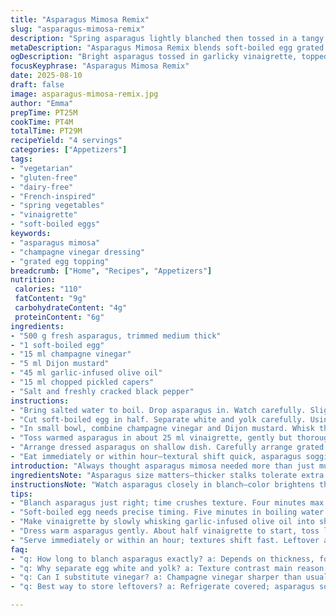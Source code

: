 ```yaml
---
title: "Asparagus Mimosa Remix"
slug: "asparagus-mimosa-remix"
description: "Spring asparagus lightly blanched then tossed in a tangy shallot and tarragon vinaigrette, topped with finely grated soft-cooked egg whites and yolks separately. Uses champagne vinegar instead of white wine vinegar and replaces cornichons with pickled capers. Slightly longer blanch for tender snap, garlic-infused oil replaces plain oil for depth. Bright, sharp, textured. A fresh twist on a classic technique highlighting contrasting textures and colors. No nuts, dairy, gluten, or heavy creams. Great for light starters or veggie-centric meals. Timing less rigid, focus on texture. Egg grated fine but wit hsmall rustic chunks retained."
metaDescription: "Asparagus Mimosa Remix blends soft-boiled egg grated with rustic texture, garlic-infused oil vinaigrette, pickled capers, and sharp champagne vinegar for a fresh veggie starter."
ogDescription: "Bright asparagus tossed in garlicky vinaigrette, topped with finely grated soft-boiled egg whites and yolks separate. Sharp, textured, nuanced French-inspired dish."
focusKeyphrase: "Asparagus Mimosa Remix"
date: 2025-08-10
draft: false
image: asparagus-mimosa-remix.jpg
author: "Emma"
prepTime: PT25M
cookTime: PT4M
totalTime: PT29M
recipeYield: "4 servings"
categories: ["Appetizers"]
tags:
- "vegetarian"
- "gluten-free"
- "dairy-free"
- "French-inspired"
- "spring vegetables"
- "vinaigrette"
- "soft-boiled eggs"
keywords:
- "asparagus mimosa"
- "champagne vinegar dressing"
- "grated egg topping"
breadcrumb: ["Home", "Recipes", "Appetizers"]
nutrition: 
 calories: "110"
 fatContent: "9g"
 carbohydrateContent: "4g"
 proteinContent: "6g"
ingredients:
- "500 g fresh asparagus, trimmed medium thick"
- "1 soft-boiled egg"
- "15 ml champagne vinegar"
- "5 ml Dijon mustard"
- "45 ml garlic-infused olive oil"
- "15 ml chopped pickled capers"
- "Salt and freshly cracked black pepper"
instructions:
- "Bring salted water to boil. Drop asparagus in. Watch carefully. Slightly softer than usual, 4 minutes max. Perfect al dente—still snap and color vibrate. Drain immediately. Pat dry extensively to stop carryover cooking. Let cool till just warm, not cold or hot."
- "Cut soft-boiled egg in half. Separate white and yolk carefully. Using fine side of box grater, grate egg white first; tiny feathery strands keep light texture, like fresh snow. Then grate yolk separately—the richer, crumbly bits want their own spotlight."
- "In small bowl, combine champagne vinegar and Dijon mustard. Whisk thoroughly. Slowly drizzle in garlic-infused olive oil while stirring vigorously to create emulsified vinaigrette. Add pickled capers last—small pops of salt and tang bite through richness."
- "Toss warmed asparagus in about 25 ml vinaigrette, gently but thoroughly. Taste, adjust salt and pepper precisely—champagne vinegar is sharper than expected. Some days needs extra mustard punch; other times just a pinch. Trust nose and tongue."
- "Arrange dressed asparagus on shallow dish. Carefully arrange grated egg white along one side, yolk on opposite side. Visual contrast essential—windown to layering flavors. Drizzle remaining vinaigrette over top. Serve warm or room temperature—never icy cold; mutes flavors."
- "Eat immediately or within hour—textural shift quick, asparagus soggier over time. Leftovers? Dress asparagus after reheating briefly in steam to revive crunch."
introduction: "Always thought asparagus mimosa needed more than just mustard vinaigrette and pickles. Tried bitter little capers instead of cornichons—more nuanced, don't overpower. Soft-boiled egg for more tender fluffy texture; grated differently retains character better than hard-boiled. Oil with garlic infusion adds umami without dairy or nuts. Blanching time crucial. Too short, fibrous. Too long, limp and sad. Watch that vibrant green snap and gentle give. Sauce needs patience—whisking oil slow avoids slick, flat assembly. The egg grated fine but still rustic, no puree; textural contrasts make the plate sing visually and on palate. Learned from burnt vinaigrette fails, overboiled asparagus disasters. This version molds those lessons. Efficient prep if you have mise en place. No frills. Just purity of ingredients and respect for timing."
ingredientsNote: "Asparagus size matters—thicker stalks tolerate extra minute blanch—test often, snap is your guide. Soft-boiled egg not raw but not crumbly hard either—cook 5 minutes for best results, cool immediately in ice water, peel gently. Champagne vinegar sharper than usual white wine vinegar, balance with extra olive oil if needed. Garlic-infused olive oil brings mild savoriness without harsh raw garlic bite. Capers can be salted or brined—rinse lightly if too salty. Mustard must be fresh Dijon, not overly grainy or it upset emulsification. Salt carefully; aggressive salt early can curdle vinaigrette when oil added. Lace adjustments with tasting—vinegar strength varies. No nuts, gluten, or dairy here to keep it clean but flavorful. If olive oil unavailable, try mild avocado oil but lose some aroma."
instructionsNote: "Watch asparagus closely in blanch—color brightens then dulls quickly, tactile snap fades too. Drain and pat dry ASAP after cooking, or sauce waters down. Degrease vinaigrette by slowly adding oil while whisking constantly; rushed addition makes oily slop. Grate egg gently; too much force crushes textures. Separate whites and yolks to show contrast; mixing homogenizes flavor and texture—avoid. Dress asparagus while warm but not hot to help absorb and soften vinaigrette slightly but preserve shape. Arrange eggs on plate like mosaic, making dish visually attractive; this is more than garnish. Serve quickly, leftover asparagus picks up moisture, loses appeal. Reheat in steam sparingly to restore snap before dressing again. Kitchen hacks: grate eggs over parchment to avoid mess, use immersion blender only for vinaigrette if hurried but avoid brutality to delicate capers. Season final dish carefully, mustard and vinegar intensity not consistent bottle to bottle. Break recipe down into prep segments for efficiency."
tips:
- "Blanch asparagus just right; time crushes texture. Four minutes max for medium-thick stalks is a guideline, not gospel. Watch color—bright green then dull signals overcook. Snap soft but present. Drain fast; pat dry or risk watery vinaigrette. Carryover heat dulls crispness; cool till warm only. Timing matters here more than flame height."
- "Soft-boiled egg needs precise timing. Five minutes in boiling water then immediate ice bath locks texture; whites set but tender, yolks crumbly not chalky. Peel gently to avoid mush. Grate whites and yolks separately on fine side and medium side of box grater; preserve airy strands and rustic chunks for contrast. Avoid puree or blending."
- "Make vinaigrette by slowly whisking garlic-infused olive oil into sharp champagne vinegar and Dijon mustard base. Add oil drop by drop at first; emulsification fragile. Mustard grain and freshness influence stability. Salt hesitantly; too early or too much breaks sauce. Finish with pickled capers last to keep bursts of brightness intact; rinse if overly salty."
- "Dress warm asparagus gently. About half vinaigrette to start, toss lightly but thoroughly. Taste and tweak seasoning as champagne vinegar punches sharp; balance with mustard or oil if needed. Warm not hot; too hot softens asparagus too fast, muting texture. Keep some dressing for drizzling on plate; preserves layered flavor and visual appeal."
- "Serve immediately or within an hour; textures shift fast. Leftover asparagus sogginess from moisture release is a real problem. Reheat quickly with steam just to revive snap before adding more vinaigrette again. Grated eggs lose charm when sitting; don’t mix yolks and whites or risk dull flatness visually and texturally."
faq:
- "q: How long to blanch asparagus exactly? a: Depends on thickness, four minutes usual. Watch color change, look for bright green then slight dull. Snap test critical. Overcook means limp mush. Immediately drain or cooking never stops; pat dry fast to keep crunch."
- "q: Why separate egg white and yolk? a: Texture contrast main reason. White grates into feathery fines, yolk richer crumbly bits. Mixed, loses interest. Separate grating preserves rustic look and feel. Also avoids homogenized flavors; better taste dimension."
- "q: Can I substitute vinegar? a: Champagne vinegar sharper than usual. White wine or sherry vinegar possible but change punch. Reduce mustard if vinegar milder. Some add touch sugar to balance sharpness. Avoid balsamic here; too dark, sweet, overwhelms light asparagus."
- "q: Best way to store leftovers? a: Refrigerate covered; asparagus sogginess happens quick. Reheat briefly steaming, not microwaving, or cold lose texture. Store vinaigrette separately if possible. Reassemble just before eating to protect crispness and egg texture."

---
```


